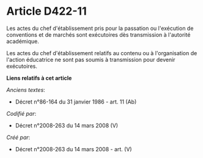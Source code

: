 # Article D422-11

Les actes du chef d'établissement pris pour la passation ou l'exécution de conventions et de marchés sont exécutoires dès
transmission à l'autorité académique.

Les actes du chef d'établissement relatifs au contenu ou à l'organisation de l'action éducatrice ne sont pas soumis à
transmission pour devenir exécutoires.

**Liens relatifs à cet article**

_Anciens textes_:

  - Décret n°86-164 du 31 janvier 1986 - art. 11 (Ab)

_Codifié par_:

  - Décret n°2008-263 du 14 mars 2008 (V)

_Créé par_:

  - Décret n°2008-263 du 14 mars 2008 - art. (V)
